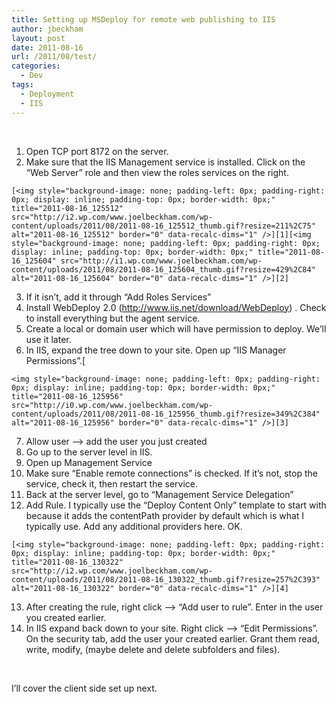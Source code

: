 ```yaml
---
title: Setting up MSDeploy for remote web publishing to IIS
author: jbeckham
layout: post
date: 2011-08-16
url: /2011/08/test/
categories:
  - Dev
tags:
  - Deployment
  - IIS
---
```

&nbsp;

  1. Open TCP port 8172 on the server.
  2. Make sure that the IIS Management service is installed. Click on the “Web Server” role and then view the roles services on the right.
  
    [<img style="background-image: none; padding-left: 0px; padding-right: 0px; display: inline; padding-top: 0px; border-width: 0px;" title="2011-08-16_125512" src="http://i2.wp.com/www.joelbeckham.com/wp-content/uploads/2011/08/2011-08-16_125512_thumb.gif?resize=211%2C75" alt="2011-08-16_125512" border="0" data-recalc-dims="1" />][1][<img style="background-image: none; padding-left: 0px; padding-right: 0px; display: inline; padding-top: 0px; border-width: 0px;" title="2011-08-16_125604" src="http://i1.wp.com/www.joelbeckham.com/wp-content/uploads/2011/08/2011-08-16_125604_thumb.gif?resize=429%2C84" alt="2011-08-16_125604" border="0" data-recalc-dims="1" />][2]
  3. If it isn’t, add it through “Add Roles Services”
  4. Install WebDeploy 2.0 (<http://www.iis.net/download/WebDeploy>) . Check to install everything but the agent service.
  5. Create a local or domain user which will have permission to deploy. We’ll use it later.
  6. In IIS, expand the tree down to your site. Open up “IIS Manager Permissions”.[
  
    <img style="background-image: none; padding-left: 0px; padding-right: 0px; display: inline; padding-top: 0px; border-width: 0px;" title="2011-08-16_125956" src="http://i0.wp.com/www.joelbeckham.com/wp-content/uploads/2011/08/2011-08-16_125956_thumb.gif?resize=349%2C384" alt="2011-08-16_125956" border="0" data-recalc-dims="1" />][3]
  7. Allow user –> add the user you just created
  8. Go up to the server level in IIS.
  9. Open up Management Service
 10. Make sure “Enable remote connections” is checked. If it’s not, stop the service, check it, then restart the service.
 11. Back at the server level, go to “Management Service Delegation”
 12. Add Rule. I typically use the “Deploy Content Only” template to start with because it adds the contentPath provider by default which is what I typically use. Add any additional providers here. OK.
  
    [<img style="background-image: none; padding-left: 0px; padding-right: 0px; display: inline; padding-top: 0px; border-width: 0px;" title="2011-08-16_130322" src="http://i2.wp.com/www.joelbeckham.com/wp-content/uploads/2011/08/2011-08-16_130322_thumb.gif?resize=257%2C393" alt="2011-08-16_130322" border="0" data-recalc-dims="1" />][4]
 13. After creating the rule, right click –> “Add user to rule”. Enter in the user you created earlier.
 14. In IIS expand back down to your site. Right click –> “Edit Permissions”. On the security tab, add the user your created earlier. Grant them read, write, modify, (maybe delete and delete subfolders and files).

&nbsp;

I’ll cover the client side set up next.

 [1]: http://i2.wp.com/www.joelbeckham.com/wp-content/uploads/2011/08/2011-08-16_125512.gif
 [2]: http://i1.wp.com/www.joelbeckham.com/wp-content/uploads/2011/08/2011-08-16_125604.gif
 [3]: http://www.joelbeckham.com/wp-content/uploads/2011/08/2011-08-16_125956.gif
 [4]: http://i0.wp.com/www.joelbeckham.com/wp-content/uploads/2011/08/2011-08-16_130322.gif